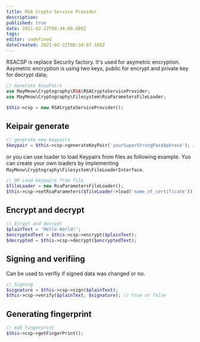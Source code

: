 ```yaml
---
title: RSA Crypto Service Provider
description: 
published: true
date: 2021-02-22T08:34:08.886Z
tags: 
editor: undefined
dateCreated: 2021-02-22T08:34:07.165Z
---
```


RSACSP is replace Security factory. It's used for asymetric encryption. Asymetric encryption is using two keys, public for encrypt and private key for decrypt data;

```php
// Generate keypPairs
use MayMeow\Cryptography\RSA\RSACryptoServiceProvider;
use MayMeow\Cryptography\Filesystem\RsaParametersFileLoader;

$this->csp = new RSACryptoServiceProvider();
```

## Keipair generate

```php
// generate new keypairs
$keypair = $this->csp->generateKeyPair('yourSuperStrongPas$$phrase'); // returns RSAParameter
```

or you can use loader to load Keypairs from files as following example. Yuo can create your own loaders by implementing `MayMeow\Cryptography\Filesystem\FileLoaderInterface`.

```php
// OR Load keypairs from file
$fileLoader = new RsaParametersFileLoader();
$this->csp->setRsaParameters($fileLoader->load('name_of_certificate'));
```

## Encrypt and decrypt

```php
// Ecrypt and decrypt
$plainText = 'Hello World!';
$encryptedText = $this->csp->encrypt($plainText);
$decrypted = $this->csp->decrypt($encryptedText);
```

## Signing and verifiing

Can be used to verifiy if signed data was changed or no.

```php
// Signing
$signature = $this->csp->sign($plainText);
$this->csp->verify($plainText, $signature); // true or false
```

## Generating fingerprint

```php
// md5 fingerprint
$this->csp->getFingerPrint();
```
